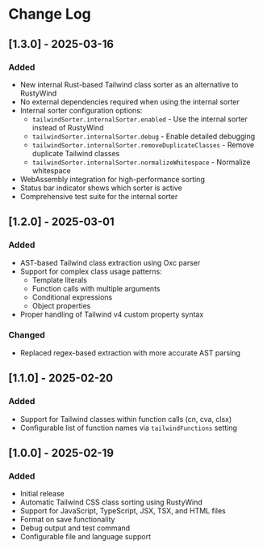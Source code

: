 # Change Log

## [1.3.0] - 2025-03-16

### Added

- New internal Rust-based Tailwind class sorter as an alternative to RustyWind
- No external dependencies required when using the internal sorter
- Internal sorter configuration options:
  - `tailwindSorter.internalSorter.enabled` - Use the internal sorter instead of RustyWind
  - `tailwindSorter.internalSorter.debug` - Enable detailed debugging
  - `tailwindSorter.internalSorter.removeDuplicateClasses` - Remove duplicate Tailwind classes
  - `tailwindSorter.internalSorter.normalizeWhitespace` - Normalize whitespace
- WebAssembly integration for high-performance sorting
- Status bar indicator shows which sorter is active
- Comprehensive test suite for the internal sorter

## [1.2.0] - 2025-03-01

### Added

- AST-based Tailwind class extraction using Oxc parser
- Support for complex class usage patterns:
  - Template literals
  - Function calls with multiple arguments
  - Conditional expressions
  - Object properties
- Proper handling of Tailwind v4 custom property syntax

### Changed

- Replaced regex-based extraction with more accurate AST parsing

## [1.1.0] - 2025-02-20

### Added

- Support for Tailwind classes within function calls (cn, cva, clsx)
- Configurable list of function names via `tailwindFunctions` setting

## [1.0.0] - 2025-02-19

### Added

- Initial release
- Automatic Tailwind CSS class sorting using RustyWind
- Support for JavaScript, TypeScript, JSX, TSX, and HTML files
- Format on save functionality
- Debug output and test command
- Configurable file and language support
